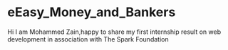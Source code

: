 # eEasy_Money_and_Bankers
Hi I am Mohammed Zain,happy to share my first internship result on web development in association with The Spark Foundation
